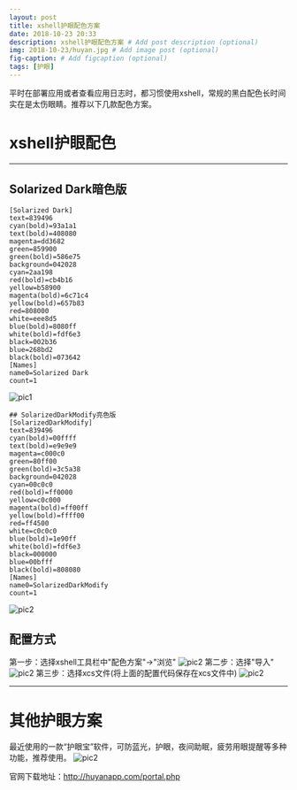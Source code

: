 ```yaml
---
layout: post
title: xshell护眼配色方案
date: 2018-10-23 20:33
description: xshell护眼配色方案 # Add post description (optional)
img: 2018-10-23/huyan.jpg # Add image post (optional)
fig-caption: # Add figcaption (optional)
tags: [护眼]
---
```



平时在部署应用或者查看应用日志时，都习惯使用xshell，常规的黑白配色长时间实在是太伤眼睛。推荐以下几款配色方案。
# xshell护眼配色
---
## Solarized Dark暗色版
```
[Solarized Dark]
text=839496
cyan(bold)=93a1a1
text(bold)=408080
magenta=dd3682
green=859900
green(bold)=586e75
background=042028
cyan=2aa198
red(bold)=cb4b16
yellow=b58900
magenta(bold)=6c71c4
yellow(bold)=657b83
red=808000
white=eee8d5
blue(bold)=8080ff
white(bold)=fdf6e3
black=002b36
blue=268bd2
black(bold)=073642
[Names]
name0=Solarized Dark
count=1
```

![pic1]({{site.baseurl}}/assets/img/2018-10-23/pic1.jpg)

```
## SolarizedDarkModify亮色版
[SolarizedDarkModify]
text=839496
cyan(bold)=00ffff
text(bold)=e9e9e9
magenta=c000c0
green=80ff00
green(bold)=3c5a38
background=042028
cyan=00c0c0
red(bold)=ff0000
yellow=c0c000
magenta(bold)=ff00ff
yellow(bold)=ffff00
red=ff4500
white=c0c0c0
blue(bold)=1e90ff
white(bold)=fdf6e3
black=000000
blue=00bfff
black(bold)=808080
[Names]
name0=SolarizedDarkModify
count=1
```
![pic2]({{site.baseurl}}/assets/img/2018-10-23/pic1.jpg)

## 配置方式
 第一步：选择xshell工具栏中"配色方案"->"浏览"
 ![pic2]({{site.baseurl}}/assets/img/2018-10-23/step1.png)
 第二步：选择"导入"
 ![pic2]({{site.baseurl}}/assets/img/2018-10-23/step2.png) 
 第三步：选择xcs文件(将上面的配置代码保存在xcs文件中)
 ![pic2]({{site.baseurl}}/assets/img/2018-10-23/step3.png)

---

# 其他护眼方案
最近使用的一款“护眼宝”软件，可防蓝光，护眼，夜间助眠，疲劳用眼提醒等多种功能，推荐使用。
![pic2]({{site.baseurl}}/assets/img/2018-10-23/hyb.png)

官网下载地址：http://huyanapp.com/portal.php


 